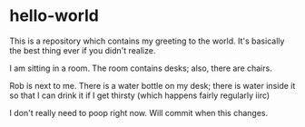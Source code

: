 # hello-world
This is a repository which contains my greeting to the world. It's basically the best thing ever if you didn't realize.

I am sitting in a room. The room contains desks; also, there are chairs.

Rob is next to me. There is a water bottle on my desk; there is water inside it so that I can drink it if I get thirsty (which happens fairly regularly iirc)

I don't really need to poop right now. Will commit when this changes.
